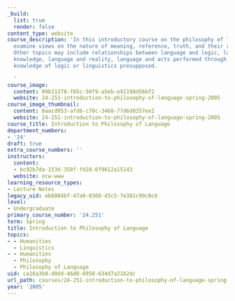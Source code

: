 ```yaml
---
_build:
  list: true
  render: false
content_type: website
course_description: 'In this introductory course on the philosophy of language, we
  examine views on the nature of meaning, reference, truth, and their relationships.
  Other topics may include relationships between language and logic, language and
  knowledge, language and reality, language and acts performed through its use. No
  knowledge of logic or linguistics presupposed.

  '
course_image:
  content: 09b31378-f85c-50f9-a5eb-e91198d56bf2
  website: 24-251-introduction-to-philosophy-of-language-spring-2005
course_image_thumbnail:
  content: 0aacd953-afd6-c78c-3468-77d6d8357ee2
  website: 24-251-introduction-to-philosophy-of-language-spring-2005
course_title: Introduction to Philosophy of Language
department_numbers:
- '24'
draft: true
extra_course_numbers: ''
instructors:
  content:
  - bc92b7da-153d-358f-fd28-6f9612a15143
  website: ocw-www
learning_resource_types:
- Lecture Notes
legacy_uid: eb6084bf-47a9-0368-d3c5-7e381c99c0c6
level:
- Undergraduate
primary_course_number: '24.251'
term: Spring
title: Introduction to Philosophy of Language
topics:
- - Humanities
  - Linguistics
- - Humanities
  - Philosophy
  - Philosophy of Language
uid: ca16a3b8-d0dd-46d0-8950-634d7a21b2dc
url_path: courses/24-251-introduction-to-philosophy-of-language-spring-2005
year: '2005'
---
```

